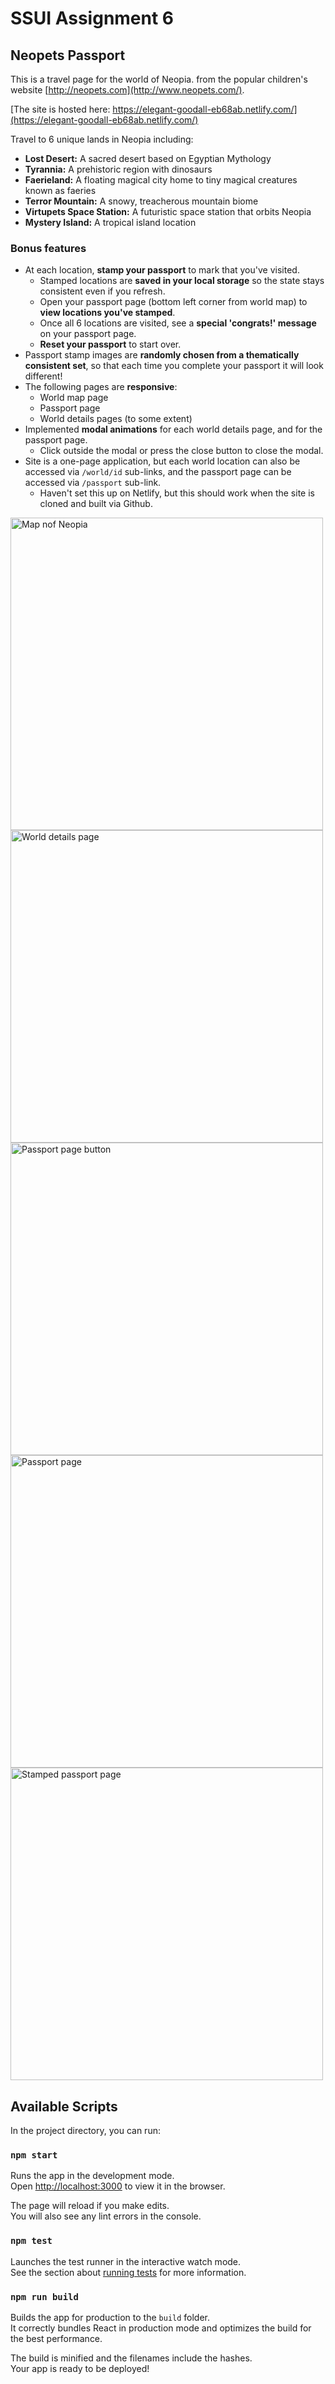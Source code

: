 
# SSUI Assignment 6

## Neopets Passport
This is a travel page for the world of Neopia. from the popular children's website [http://neopets.com](http://www.neopets.com/).

[The site is hosted here: https://elegant-goodall-eb68ab.netlify.com/](https://elegant-goodall-eb68ab.netlify.com/)

Travel to 6 unique lands in Neopia including:
- **Lost Desert:** A sacred desert based on Egyptian Mythology  
- **Tyrannia:** A prehistoric region with dinosaurs  
- **Faerieland:** A floating magical city home to tiny magical creatures known as faeries  
- **Terror Mountain:** A snowy, treacherous mountain biome  
- **Virtupets Space Station:** A futuristic space station that orbits Neopia  
- **Mystery Island:** A tropical island location

### Bonus features
- At each location, **stamp your passport** to mark that you've visited.
  - Stamped locations are **saved in your local storage** so the state stays consistent even if you refresh.
  - Open your passport page (bottom left corner from world map) to **view locations you've stamped**.
  - Once all 6 locations are visited, see a **special 'congrats!' message** on your passport page.
  - **Reset your passport** to start over.
 - Passport stamp images are **randomly chosen from a thematically consistent set**, so that each time you complete your passport it will look different!
 - The following pages are **responsive**:
   - World map page
   - Passport page
   - World details pages (to some extent)
  - Implemented **modal animations** for each world details page, and for the passport page.
    - Click outside the modal or press the close button to close the modal.
   - Site is a one-page application, but each world location can also be accessed via ``/world/id`` sub-links, and the passport page can be accessed via ``/passport`` sub-link.
	   - Haven't set this up on Netlify, but this should work when the site is cloned and built via Github.

<img src="https://i.imgur.com/LDQ6BGV.png" alt="Map nof Neopia" width="500"/>
<img src="https://i.imgur.com/mliFxlp.png" alt="World details page" width="500"/>
<img src="https://i.imgur.com/wouhgq9.png" alt="Passport page button" width="500"/>
<img src="https://i.imgur.com/FT9T1md.png" alt="Passport page" width="500"/>
<img src="https://i.imgur.com/5sFciXe.png" alt="Stamped passport page" width="500"/>

## Available Scripts

In the project directory, you can run:

### `npm start`

Runs the app in the development mode.<br />
Open [http://localhost:3000](http://localhost:3000) to view it in the browser.

The page will reload if you make edits.<br />
You will also see any lint errors in the console.

### `npm test`

Launches the test runner in the interactive watch mode.<br />
See the section about [running tests](https://facebook.github.io/create-react-app/docs/running-tests) for more information.

### `npm run build`

Builds the app for production to the `build` folder.<br />
It correctly bundles React in production mode and optimizes the build for the best performance.

The build is minified and the filenames include the hashes.<br />
Your app is ready to be deployed!


